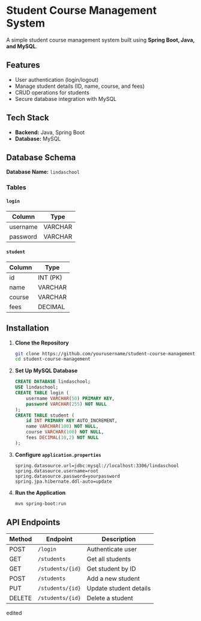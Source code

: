 # Student Course Management System

A simple student course management system built using **Spring Boot, Java, and MySQL**.

## Features
- User authentication (login/logout)
- Manage student details (ID, name, course, and fees)
- CRUD operations for students
- Secure database integration with MySQL

## Tech Stack
- **Backend:** Java, Spring Boot
- **Database:** MySQL

## Database Schema
**Database Name:** `lindaschool`

### Tables
#### `login`
| Column   | Type    |
|----------|--------|
| username | VARCHAR |
| password | VARCHAR |

#### `student`
| Column  | Type    |
|---------|--------|
| id      | INT (PK) |
| name    | VARCHAR |
| course  | VARCHAR |
| fees    | DECIMAL |

## Installation
1. **Clone the Repository**
   ```sh
   git clone https://github.com/yourusername/student-course-management.git
   cd student-course-management
   ```
2. **Set Up MySQL Database**
   ```sql
   CREATE DATABASE lindaschool;
   USE lindaschool;
   CREATE TABLE login (
       username VARCHAR(50) PRIMARY KEY,
       password VARCHAR(255) NOT NULL
   );
   CREATE TABLE student (
       id INT PRIMARY KEY AUTO_INCREMENT,
       name VARCHAR(100) NOT NULL,
       course VARCHAR(100) NOT NULL,
       fees DECIMAL(10,2) NOT NULL
   );
   ```
3. **Configure `application.properties`**
   ```properties
   spring.datasource.url=jdbc:mysql://localhost:3306/lindaschool
   spring.datasource.username=root
   spring.datasource.password=yourpassword
   spring.jpa.hibernate.ddl-auto=update
   ```
4. **Run the Application**
   ```sh
   mvn spring-boot:run
   ```

## API Endpoints
| Method | Endpoint        | Description |
|--------|----------------|-------------|
| POST   | `/login`       | Authenticate user |
| GET    | `/students`    | Get all students |
| GET    | `/students/{id}` | Get student by ID |
| POST   | `/students`    | Add a new student |
| PUT    | `/students/{id}` | Update student details |
| DELETE | `/students/{id}` | Delete a student |

edited
